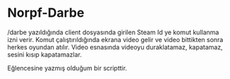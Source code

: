 # Norpf-Darbe

/darbe yazıldığında client dosyasında girilen Steam Id ye komut kullanma izni verir.
Komut çalıştırıldığında ekrana video gelir ve video bittikten sonra herkes oyundan atılır.
Video esnasında videoyu duraklatamaz, kapatamaz, sesini kısıp kapatamazlar.

Eğlencesine yazmış olduğum bir scripttir.
